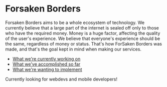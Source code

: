 # Forsaken Borders
Forsaken Borders aims to be a whole ecosystem of technology. We currently believe that a large part of the internet is sealed off only to those who have the required money. Money is a huge factor, affecting the quality of the user's experience. We believe that everyone's experience should be the same, regardless of money or status. That's how ForSaken Borders was made, and that's the goal kept in mind when making our services.

- [What we're currently working on](CurrentProjects.md)
- [What we've accomplished so far](FinalProjects.md)
- [What we're wanting to implement](WishfulProjects.md)

Currently looking for webdevs and mobile developers!